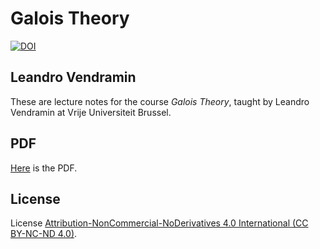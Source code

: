 # Galois Theory

[![DOI](https://zenodo.org/badge/425450147.svg)](https://zenodo.org/badge/latestdoi/425450147)

## Leandro Vendramin

These are lecture notes for the course _Galois Theory_, taught by Leandro Vendramin 
at Vrije Universiteit Brussel.

## PDF
[Here](https://github.com/vendramin/galois/blob/main/book.pdf) is the PDF.

## License

License [Attribution-NonCommercial-NoDerivatives 4.0 International (CC BY-NC-ND 4.0)](https://creativecommons.org/licenses/by-nc-nd/4.0/deed.en).

